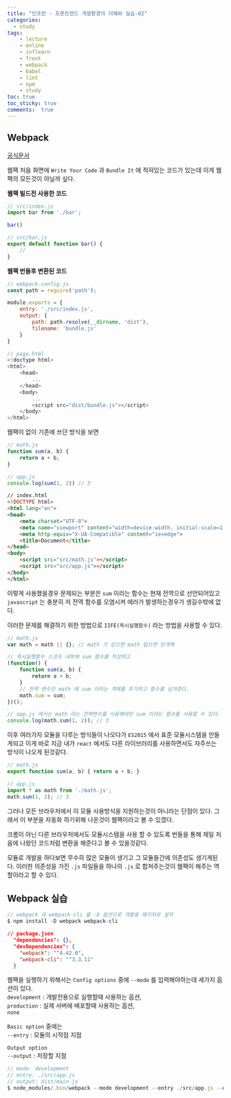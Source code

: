 ```yaml
---
title: "인프런 - 프론트엔드 개발환경의 이해와 실습-02"
categories: 
  - study
tags: 
    - lecture
    - online
    - inflearn
    - front
    - webpack
    - babel
    - lint
    - npm
    - study
toc: true
toc_sticky: true
comments:  true
---
```


## Webpack
[공식문서](https://webpack.js.org/concepts/)  

웹팩 처음 화면에 `Write Your Code` 과 `Bundle It` 에 적혀있는 코드가 있는데 이게 웹팩의 모든것이 아닐까 싶다.  

**웹팩 빌드전 사용한 코드**  
``` javascript
// src/index.js
import bar from './bar';

bar()

// src/bar.js
export default function bar() {
    //
}
```    
  

**웹팩 번들후 변환된 코드**  
``` javascript
// webpack.config.js
const path = require('path');

module.exports = {
    entry: './src/index.js',
    output: {
        path: path.resolve(__dirname, 'dist'),
        filename: 'bundle.js'
    }
}

// page.html
<!doctype html>
<html>
    <head>
        ...
    </head>
    <body>
        ...
        <script src="dist/bundle.js"></script>
    </body>
</html>
``` 
  
웹팩이 없이 기존에 쓰던 방식을 보면   
``` javascript
// math.js
function sum(a, b) {
    return a + b;
}

// app.js
console.log(sum(1, 2)) // 3
```

``` html
// index.html
<!DOCTYPE html>
<html lang="en">
<head>
    <meta charset="UTF-8">
    <meta name="viewport" content="width=device-width, initial-scale=1.0">
    <meta http-equiv="X-UA-Compatible" content="ie=edge">
    <title>Document</title>
</head>
<body>
    <script src="src/math.js"></script>
    <script src="src/app.js"></script>
</body>
</html>
```
  
이렇게 사용했을경우 문제되는 부분은 `sum` 이라는 함수는 현재 전역으로 선언되어있고 `javascript` 는 충분히 저 전역 함수를 오염시켜 에러가 발생하는경우가 생길수밖에 없다.
  
이러한 문제를 해결하기 위한 방법으로 `IIFE(즉시실행함수)` 라는 방법을 사용할 수 있다.
``` javascript
// math.js
var math = math || {}; // math 가 있으면 math 없으면 빈객체

// 즉시실행함수 스코프 내부에 sum 함수를 작성하고
(function() {
    function sum(a, b) {
        return a + b;
    }
    // 전역 변수인 math 에 sum 이라는 객체를 추가하고 함수를 넘겨준다.
    math.sum = sum;
})();

// app.js 에서는 math 라는 전역변수를 사용해야만 sum 이라는 함수를 사용할 수 있다.
console.log(math.sum(1, 2)); // 3
```

이후 여러가지 모듈을 다루는 방식들이 나오다가 `ES2015` 에서 표준 모듈시스템을 만들게되고 이게 바로 지금 내가 `react` 에서도 다른 라이브러리를 사용하면서도 자주쓰는 방식이 나오게 된것같다.  

``` javascript
// math.js
export function sum(a, b) { return a + b; }

// app.js
import * as math from './math.js';
math.sum(1, 2); // 3
```

그러나 모든 브라우저에서 이 모듈 사용방식을 지원하는것이 아니라는 단점이 있다. 그래서 이 부분을 자동화 하기위해 나온것이 웹팩이라고 볼 수 있겠다.  

크롬이 아닌 다른 브라우저에서도 모듈시스템을 사용 할 수 있도록 번들을 통해 제일 처음에 나왔던 코드처럼 변환을 해준다고 볼 수 있을것같다.
  
모듈로 개발을 하다보면 무수히 많은 모듈이 생기고 그 모듈들간에 의존성도 생기게된다. 이러한 의존성을 가진 `.js` 파일들을 하나의 `.js` 로 합쳐주는것이 웹팩이 해주는 역할이라고 할 수 있다.

## Webpack 실습
``` javascript
// webpack 과 webpack-cli 를 -D 옵션으로 개발용 패키지로 설치
$ npm install -D webpack webpack-cli
```

``` json
// package.json
  "dependencies": {},
  "devDependencies": {
    "webpack": "^4.42.0",
    "webpack-cli": "^3.3.11"
  }
```

웹팩을 실행하기 위해서는 `Config options` 중에 `--mode` 를 입력해야하는데 세가지 옵션이 있다.   
`development` : 개발전용으로 실행할때 사용하는 옵션,   
`production` : 실제 서버에 배포할때 사용하는 옵션,   
`none`
  
`Basic option` 중에는  
`--entry` : 모듈의 시작점 지점  

`Output option`  
`--output` : 저장할 지점

``` javascript
// mode: development
// entry: ./src/app.js
// output: dist/main.js 
$ node_modules/.bin/webpack --mode development --entry ./src/app.js --output dist/main.js
```